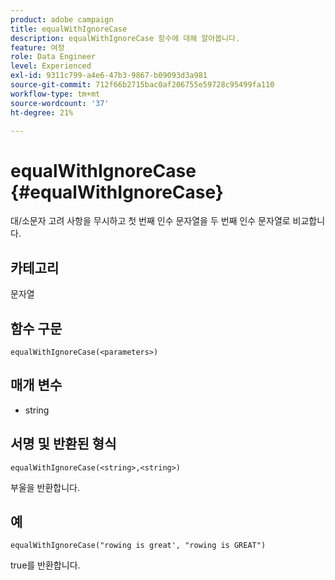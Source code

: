 ```yaml
---
product: adobe campaign
title: equalWithIgnoreCase
description: equalWithIgnoreCase 함수에 대해 알아봅니다.
feature: 여정
role: Data Engineer
level: Experienced
exl-id: 9311c799-a4e6-47b3-9867-b09093d3a981
source-git-commit: 712f66b2715bac0af206755e59728c95499fa110
workflow-type: tm+mt
source-wordcount: '37'
ht-degree: 21%

---
```


# equalWithIgnoreCase {#equalWithIgnoreCase}

대/소문자 고려 사항을 무시하고 첫 번째 인수 문자열을 두 번째 인수 문자열로 비교합니다.

## 카테고리

문자열

## 함수 구문

`equalWithIgnoreCase(<parameters>)`

## 매개 변수

* string

## 서명 및 반환된 형식

`equalWithIgnoreCase(<string>,<string>)`

부울을 반환합니다.

## 예

`equalWithIgnoreCase("rowing is great', "rowing is GREAT")`

true를 반환합니다.
